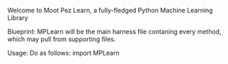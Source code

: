 Welcome to Moot Pez Learn, a fully-fledged Python Machine Learning Library

Blueprint:
MPLearn will be the main harness file contaning every method, which may pull from supporting files.


Usage:
Do as follows:
import MPLearn
